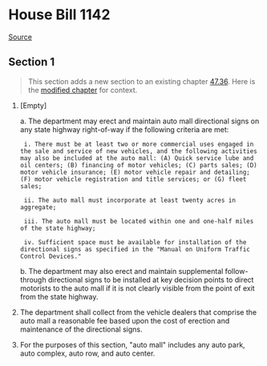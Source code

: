 # House Bill 1142

[Source](http://lawfilesext.leg.wa.gov/biennium/2021-22/Pdf/Bills/House%20Bills/1142.pdf)
## Section 1
> This section adds a new section to an existing chapter [47.36](/rcw/47_public_highways_and_transportation/47.36_traffic_control_devices.md). Here is the [modified chapter](rcw/47_public_highways_and_transportation/47.36_traffic_control_devices.md) for context.

1. [Empty]

    a. The department may erect and maintain auto mall directional signs on any state highway right-of-way if the following criteria are met:

        i. There must be at least two or more commercial uses engaged in the sale and service of new vehicles, and the following activities may also be included at the auto mall: (A) Quick service lube and oil centers; (B) financing of motor vehicles; (C) parts sales; (D) motor vehicle insurance; (E) motor vehicle repair and detailing; (F) motor vehicle registration and title services; or (G) fleet sales;

        ii. The auto mall must incorporate at least twenty acres in aggregate;

        iii. The auto mall must be located within one and one-half miles of the state highway;

        iv. Sufficient space must be available for installation of the directional signs as specified in the "Manual on Uniform Traffic Control Devices."

    b. The department may also erect and maintain supplemental follow-through directional signs to be installed at key decision points to direct motorists to the auto mall if it is not clearly visible from the point of exit from the state highway.

2. The department shall collect from the vehicle dealers that comprise the auto mall a reasonable fee based upon the cost of erection and maintenance of the directional signs.

3. For the purposes of this section, "auto mall" includes any auto park, auto complex, auto row, and auto center.

